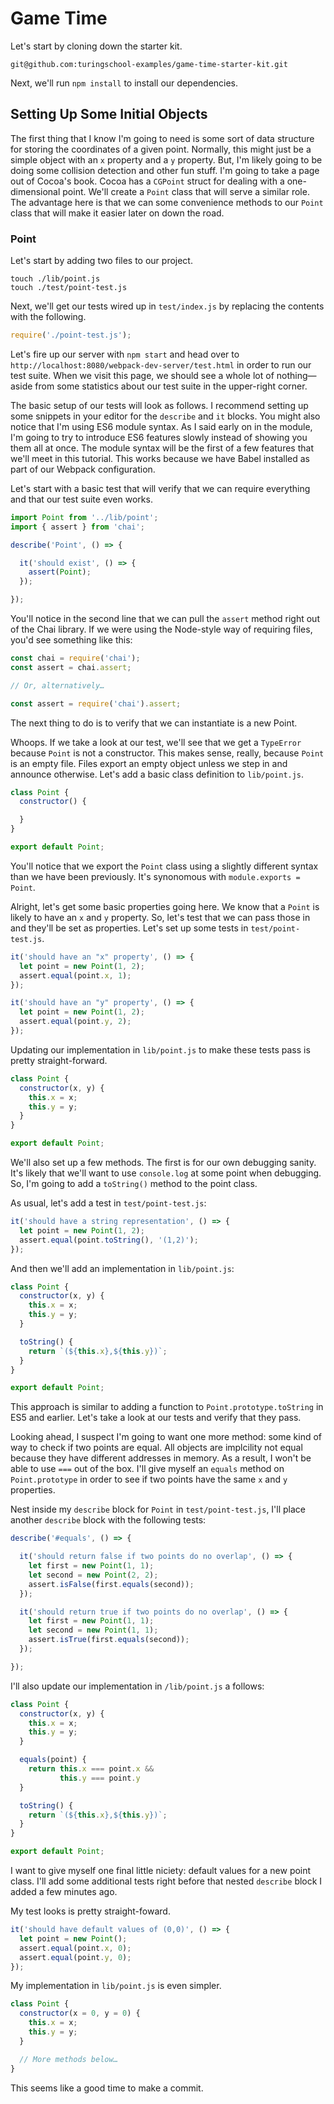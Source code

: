 # Game Time

Let's start by cloning down the starter kit.

```
git@github.com:turingschool-examples/game-time-starter-kit.git
```

Next, we'll run `npm install` to install our dependencies.

## Setting Up Some Initial Objects

The first thing that I know I'm going to need is some sort of data structure for storing the coordinates of a given point. Normally, this might just be a simple object with an `x` property and a `y` property. But, I'm likely going to be doing some collision detection and other fun stuff. I'm going to take a page out of Cocoa's book. Cocoa has a `CGPoint` struct for dealing with a one-dimensional point. We'll create a `Point` class that will serve a similar role. The advantage here is that we can some convenience methods to our `Point` class that will make it easier later on down the road.

### Point

Let's start by adding two files to our project.

```
touch ./lib/point.js
touch ./test/point-test.js
```

Next, we'll get our tests wired up in `test/index.js` by replacing the contents with the following.

```js
require('./point-test.js');
```

Let's fire up our server with `npm start` and head over to `http://localhost:8080/webpack-dev-server/test.html` in order to run our test suite. When we visit this page, we should see a whole lot of nothing—aside from some statistics about our test suite in the upper-right corner.

The basic setup of our tests will look as follows. I recommend setting up some snippets in your editor for the `describe` and `it` blocks. You might also notice that I'm using ES6 module syntax. As I said early on in the module, I'm going to try to introduce ES6 features slowly instead of showing you them all at once. The module syntax will be the first of a few features that we'll meet in this tutorial. This works because we have Babel installed as part of our Webpack configuration.

Let's start with a basic test that will verify that we can require everything and that our test suite even works.

```js
import Point from '../lib/point';
import { assert } from 'chai';

describe('Point', () => {

  it('should exist', () => {
    assert(Point);
  });

});
```

You'll notice in the second line that we can pull the `assert` method right out of the Chai library. If we were using the Node-style way of requiring files, you'd see something like this:

```js
const chai = require('chai');
const assert = chai.assert;

// Or, alternatively…

const assert = require('chai').assert;
```

The next thing to do is to verify that we can instantiate is a new Point.

Whoops. If we take a look at our test, we'll see that we get a `TypeError` because `Point` is not a constructor. This makes sense, really, because `Point` is an empty file. Files export an empty object unless we step in and announce otherwise. Let's add a basic class definition to `lib/point.js`.

```js
class Point {
  constructor() {

  }
}

export default Point;
```

You'll notice that we export the `Point` class using a slightly different syntax than we have been previously. It's synonomous with `module.exports = Point`.

Alright, let's get some basic properties going here. We know that a `Point` is likely to have an `x` and `y` property. So, let's test that we can pass those in and they'll be set as properties. Let's set up some tests in `test/point-test.js`.

```js
it('should have an "x" property', () => {
  let point = new Point(1, 2);
  assert.equal(point.x, 1);
});

it('should have an "y" property', () => {
  let point = new Point(1, 2);
  assert.equal(point.y, 2);
});
```

Updating our implementation in `lib/point.js` to make these tests pass is pretty straight-forward.

```js
class Point {
  constructor(x, y) {
    this.x = x;
    this.y = y;
  }
}

export default Point;
```

We'll also set up a few methods. The first is for our own debugging sanity. It's likely that we'll want to use `console.log` at some point when debugging. So, I'm going to add a `toString()` method to the point class.

As usual, let's add a test in `test/point-test.js`:

```js
it('should have a string representation', () => {
  let point = new Point(1, 2);
  assert.equal(point.toString(), '(1,2)');
});
```

And then we'll add an implementation in `lib/point.js`:

```js
class Point {
  constructor(x, y) {
    this.x = x;
    this.y = y;
  }

  toString() {
    return `(${this.x},${this.y})`;
  }
}

export default Point;
```

This approach is similar to adding a function to `Point.prototype.toString` in ES5 and earlier. Let's take a look at our tests and verify that they pass.

Looking ahead, I suspect I'm going to want one more method: some kind of way to check if two points are equal. All objects are implcility not equal because they have different addresses in memory. As a result, I won't be able to use `===` out of the box. I'll give myself an `equals` method on `Point.prototype` in order to see if two points have the same `x` and `y` properties.

Nest inside my `describe` block for `Point` in `test/point-test.js`, I'll place another `describe` block with the following tests:

```js
describe('#equals', () => {

  it('should return false if two points do no overlap', () => {
    let first = new Point(1, 1);
    let second = new Point(2, 2);
    assert.isFalse(first.equals(second));
  });

  it('should return true if two points do no overlap', () => {
    let first = new Point(1, 1);
    let second = new Point(1, 1);
    assert.isTrue(first.equals(second));
  });

});
```

I'll also update our implementation in `/lib/point.js` a follows:

```js
class Point {
  constructor(x, y) {
    this.x = x;
    this.y = y;
  }

  equals(point) {
    return this.x === point.x &&
           this.y === point.y
  }

  toString() {
    return `(${this.x},${this.y})`;
  }
}

export default Point;
```

I want to give myself one final little niciety: default values for a new point class. I'll add some additional tests right before that nested `describe` block I added a few minutes ago.

My test looks is pretty straight-foward.

```js
it('should have default values of (0,0)', () => {
  let point = new Point();
  assert.equal(point.x, 0);
  assert.equal(point.y, 0);
});
```

My implementation in `lib/point.js` is even simpler.

```js
class Point {
  constructor(x = 0, y = 0) {
    this.x = x;
    this.y = y;
  }

  // More methods below…
}
```

This seems like a good time to make a commit.
